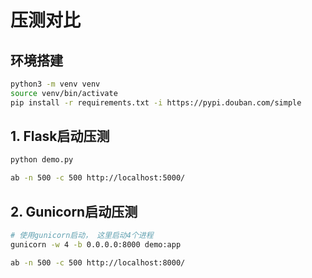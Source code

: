 # 压测对比

## 环境搭建
```bash
python3 -m venv venv
source venv/bin/activate
pip install -r requirements.txt -i https://pypi.douban.com/simple
```

## 1. Flask启动压测

```bash
python demo.py

ab -n 500 -c 500 http://localhost:5000/
```


## 2. Gunicorn启动压测

```bash
# 使用gunicorn启动， 这里启动4个进程
gunicorn -w 4 -b 0.0.0.0:8000 demo:app

ab -n 500 -c 500 http://localhost:8000/
```
